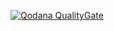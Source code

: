 [![Qodana QualityGate](https://github.com/KaganHamzacebi/nobet.pro-ua/actions/workflows/qodana_quality_gate.yml/badge.svg)](https://github.com/KaganHamzacebi/nobet.pro-ua/actions/workflows/qodana_quality_gate.yml)

